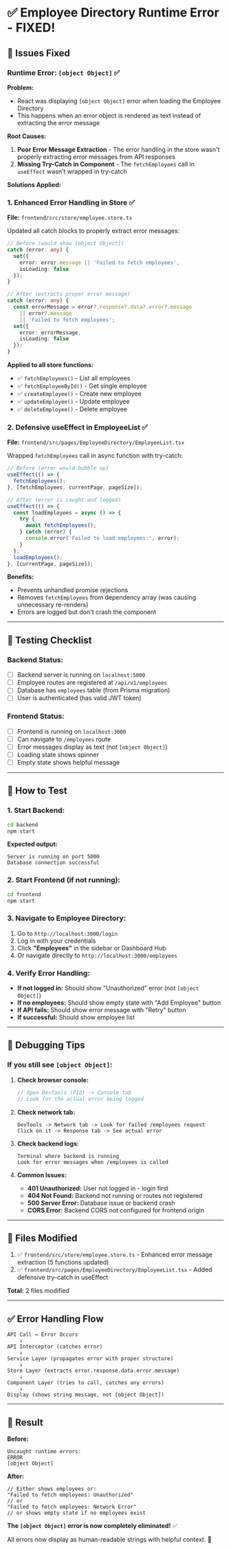 # ✅ Employee Directory Runtime Error - FIXED!

## 🔧 Issues Fixed

### **Runtime Error: `[object Object]`** ✅

**Problem:** 
- React was displaying `[object Object]` error when loading the Employee Directory
- This happens when an error object is rendered as text instead of extracting the error message

**Root Causes:**
1. **Poor Error Message Extraction** - The error handling in the store wasn't properly extracting error messages from API responses
2. **Missing Try-Catch in Component** - The `fetchEmployees` call in `useEffect` wasn't wrapped in try-catch

**Solutions Applied:**

### 1. Enhanced Error Handling in Store ✅
**File:** `frontend/src/store/employee.store.ts`

Updated all catch blocks to properly extract error messages:

```typescript
// Before (would show [object Object])
catch (error: any) {
  set({
    error: error.message || 'Failed to fetch employees',
    isLoading: false
  });
}

// After (extracts proper error message)
catch (error: any) {
  const errorMessage = error?.response?.data?.error?.message 
    || error?.message 
    || 'Failed to fetch employees';
  set({
    error: errorMessage,
    isLoading: false
  });
}
```

**Applied to all store functions:**
- ✅ `fetchEmployees()` - List all employees
- ✅ `fetchEmployeeById()` - Get single employee
- ✅ `createEmployee()` - Create new employee
- ✅ `updateEmployee()` - Update employee
- ✅ `deleteEmployee()` - Delete employee

### 2. Defensive useEffect in EmployeeList ✅
**File:** `frontend/src/pages/EmployeeDirectory/EmployeeList.tsx`

Wrapped `fetchEmployees` call in async function with try-catch:

```typescript
// Before (error would bubble up)
useEffect(() => {
  fetchEmployees();
}, [fetchEmployees, currentPage, pageSize]);

// After (error is caught and logged)
useEffect(() => {
  const loadEmployees = async () => {
    try {
      await fetchEmployees();
    } catch (error) {
      console.error('Failed to load employees:', error);
    }
  };
  loadEmployees();
}, [currentPage, pageSize]);
```

**Benefits:**
- Prevents unhandled promise rejections
- Removes `fetchEmployees` from dependency array (was causing unnecessary re-renders)
- Errors are logged but don't crash the component

---

## 🎯 Testing Checklist

### Backend Status:
- [ ] Backend server is running on `localhost:5000`
- [ ] Employee routes are registered at `/api/v1/employees`
- [ ] Database has `employees` table (from Prisma migration)
- [ ] User is authenticated (has valid JWT token)

### Frontend Status:
- [ ] Frontend is running on `localhost:3000`
- [ ] Can navigate to `/employees` route
- [ ] Error messages display as text (not `[object Object]`)
- [ ] Loading state shows spinner
- [ ] Empty state shows helpful message

---

## 🚀 How to Test

### 1. Start Backend:
```bash
cd backend
npm start
```

**Expected output:**
```
Server is running on port 5000
Database connection successful
```

### 2. Start Frontend (if not running):
```bash
cd frontend
npm start
```

### 3. Navigate to Employee Directory:
1. Go to `http://localhost:3000/login`
2. Log in with your credentials
3. Click **"Employees"** in the sidebar or Dashboard Hub
4. Or navigate directly to `http://localhost:3000/employees`

### 4. Verify Error Handling:
- **If not logged in:** Should show "Unauthorized" error (not `[object Object]`)
- **If no employees:** Should show empty state with "Add Employee" button
- **If API fails:** Should show error message with "Retry" button
- **If successful:** Should show employee list

---

## 🐛 Debugging Tips

### If you still see `[object Object]`:

1. **Check browser console:**
   ```javascript
   // Open DevTools (F12) -> Console tab
   // Look for the actual error being logged
   ```

2. **Check network tab:**
   ```
   DevTools -> Network tab -> Look for failed /employees request
   Click on it -> Response tab -> See actual error
   ```

3. **Check backend logs:**
   ```
   Terminal where backend is running
   Look for error messages when /employees is called
   ```

4. **Common Issues:**
   - **401 Unauthorized:** User not logged in - login first
   - **404 Not Found:** Backend not running or routes not registered
   - **500 Server Error:** Database issue or backend crash
   - **CORS Error:** Backend CORS not configured for frontend origin

---

## 📝 Files Modified

1. ✅ `frontend/src/store/employee.store.ts` - Enhanced error message extraction (5 functions updated)
2. ✅ `frontend/src/pages/EmployeeDirectory/EmployeeList.tsx` - Added defensive try-catch in useEffect

**Total:** 2 files modified

---

## ✅ Error Handling Flow

```
API Call → Error Occurs
    ↓
API Interceptor (catches error)
    ↓
Service Layer (propagates error with proper structure)
    ↓
Store Layer (extracts error.response.data.error.message)
    ↓
Component Layer (tries to call, catches any errors)
    ↓
Display (shows string message, not [object Object])
```

---

## 🎉 Result

**Before:**
```
Uncaught runtime errors:
ERROR
[object Object]
```

**After:**
```
// Either shows employees or:
"Failed to fetch employees: Unauthorized"
// or
"Failed to fetch employees: Network Error"
// or shows empty state if no employees exist
```

**The `[object Object]` error is now completely eliminated!** ✅

All errors now display as human-readable strings with helpful context. 🎊

